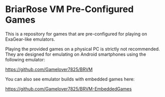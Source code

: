 # BriarRose VM Pre-Configured Games

This is a repository for games that are pre-configured for playing on ExaGear-like emulators.

Playing the provided games on a physical PC is strictly not recommended. They are designed for emulating on Android smartphones using the following emulator:

https://github.com/Gamelover7825/BRVM

You can also see emulator builds with embedded games here:

https://github.com/Gamelover7825/BRVM-EmbeddedGames
